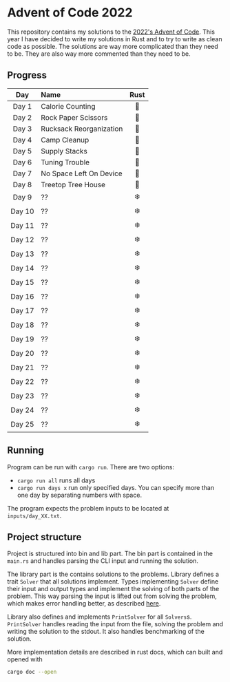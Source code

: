 # Advent of Code 2022

This repository contains my solutions to the [2022's Advent of Code](https://adventofcode.com/2022).
This year I have decided to write my solutions in Rust and to try to write as clean code as possible. The solutions are
way more complicated than they need to be. They are also way more commented than they need to be.

## Progress

|  Day   | Name                    | Rust |
|:------:|:------------------------|:----:|
| Day 1  | Calorie Counting        |  🎄  |
| Day 2  | Rock Paper Scissors     |  🎄  |
| Day 3  | Rucksack Reorganization |  🎄  |
| Day 4  | Camp Cleanup            |  🎄  |
| Day 5  | Supply Stacks           |  🎄  |
| Day 6  | Tuning Trouble          |  🎄  |
| Day 7  | No Space Left On Device |  🎄  |
| Day 8  | Treetop Tree House      |  🎄  |
| Day 9  | ??                      |  ❄️  |
| Day 10 | ??                      |  ❄️  |
| Day 11 | ??                      |  ❄️  |
| Day 12 | ??                      |  ❄️  |
| Day 13 | ??                      |  ❄️  |
| Day 14 | ??                      |  ❄️  |
| Day 15 | ??                      |  ❄️  |
| Day 16 | ??                      |  ❄️  |
| Day 17 | ??                      |  ❄️  |
| Day 18 | ??                      |  ❄️  |
| Day 19 | ??                      |  ❄️  |
| Day 20 | ??                      |  ❄️  |
| Day 21 | ??                      |  ❄️  |
| Day 22 | ??                      |  ❄️  |
| Day 23 | ??                      |  ❄️  |
| Day 24 | ??                      |  ❄️  |
| Day 25 | ??                      |  ❄️  |

## Running

Program can be run with `cargo run`. There are two options:

- `cargo run all` runs all days
- `cargo run days x` run only specified days. You can specify more than one day by separating numbers with space.

The program expects the problem inputs to be located at `inputs/day_XX.txt`.

## Project structure

Project is structured into bin and lib part. The bin part is contained in the `main.rs` and handles parsing the CLI
input and running the solution.

The library part is the contains solutions to the problems. Library defines a trait `Solver` that all
solutions implement. Types implementing `Solver` define their input and output types and implement the solving of both
parts of the problem. This way parsing the input is lifted out from solving the problem, which makes error handling
better, as described [here](https://mmapped.blog/posts/12-rust-error-handling.html#lift-input-validation).

Library also defines and implements `PrintSolver` for all `Solvers`s. `PrintSolver` handles reading the input from the
file, solving the problem and writing the solution to the stdout. It also handles benchmarking of the solution.

More implementation details are described in rust docs, which can built and opened with

```bash
cargo doc --open
```
